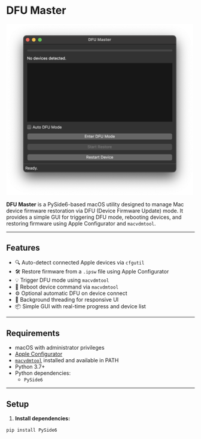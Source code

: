 # DFU Master

<img src="screenshot.png" alt="DFU Master UI" width="500"/>

**DFU Master** is a PySide6-based macOS utility designed to manage Mac device firmware restoration via DFU (Device Firmware Update) mode. It provides a simple GUI for triggering DFU mode, rebooting devices, and restoring firmware using Apple Configurator and `macvdmtool`.

---

## Features

- 🔍 Auto-detect connected Apple devices via `cfgutil`
- 🛠️ Restore firmware from a `.ipsw` file using Apple Configurator
- 💡 Trigger DFU mode using `macvdmtool`
- 🔄 Reboot device command via `macvdmtool`
- ⚙️ Optional automatic DFU on device connect
- 🧠 Background threading for responsive UI
- 📦 Simple GUI with real-time progress and device list

---

## Requirements

- macOS with administrator privileges
- [Apple Configurator](https://apps.apple.com/us/app/apple-configurator/id1037126344?mt=12)
- [`macvdmtool`](https://github.com/ericzhu105/macvdmtool) installed and available in PATH
- Python 3.7+
- Python dependencies:
  - `PySide6`

---

## Setup

1. **Install dependencies:**

```bash
pip install PySide6
